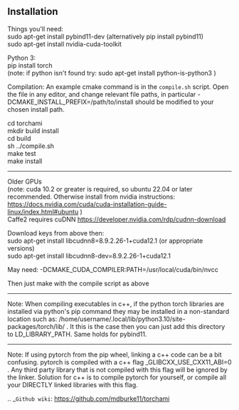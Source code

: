 
Installation
------------

Things you'll need:\
sudo apt-get install pybind11-dev (alternatively pip install pybind11)\
sudo apt-get install nvidia-cuda-toolkit 

Python 3:\
pip install torch  \
(note: if python isn't found try: sudo apt-get install python-is-python3 )

Compilation: An example cmake command is in the `compile.sh` script.  Open the file in any editor, and change relevant file paths, in particular -DCMAKE_INSTALL_PREFIX=/path/to/install should be modified to your chosen install path.


cd torchami\
mkdir build install\
cd build \
sh ../compile.sh \
make test \
make install 

------------

Older GPUs\
(note: cuda 10.2 or greater is required, so ubuntu 22.04 or later recommended.  Otherwise install from nvidia instructions: https://docs.nvidia.com/cuda/cuda-installation-guide-linux/index.html#ubuntu )\
Caffe2 requires cuDNN https://developer.nvidia.com/rdp/cudnn-download

Download keys from above then:\
sudo apt-get install libcudnn8=8.9.2.26-1+cuda12.1            (or appropriate versions)\
sudo apt-get install libcudnn8-dev=8.9.2.26-1+cuda12.1

May need: -DCMAKE\_CUDA\_COMPILER:PATH=/usr/local/cuda/bin/nvcc

Then just make with the compile script as above

------------

Note: When compiling executables in c++, if the python torch libraries are installed via python's pip command they may be installed in a non-standard location such as: /home/username/.local/lib/python3.10/site-packages/torch/lib/ . It this is the case then you can just add this directory to LD\_LIBRARY\_PATH.  Same holds for pybind11. 

------------

Note: If using pytorch from the pip wheel, linking a c++ code can be a bit confusing.  pytorch is compiled with a c++ flag \_GLIBCXX\_USE\_CXX11\_ABI=0 . Any third party library that is not compiled with this flag will be ignored by the linker.  Solution for c++ is to compile pytorch for yourself, or compile all your DIRECTLY linked libraries with this flag. 
	
	
.. _`Github wiki`: https://github.com/mdburke11/torchami
